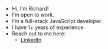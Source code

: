 - Hi, I’m Richard!
- I’m open to work.
- I’m a full-stack JavaScript developer.
- I have 1+ years of experience.
- Reach out to me here:
  - [LinkedIn](https://www.linkedin.com/in/richard-kadian)
